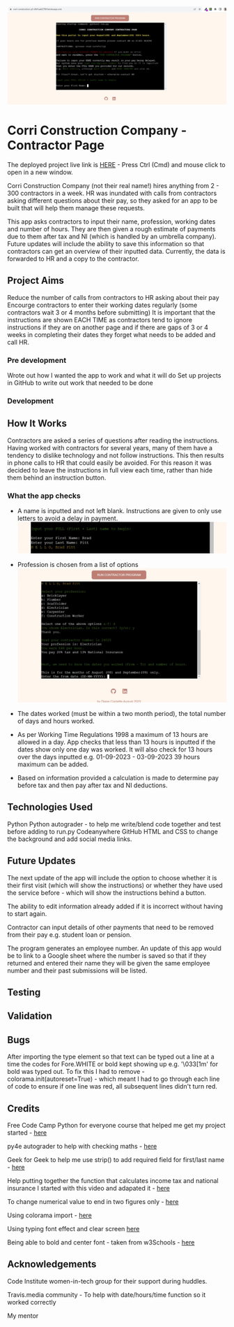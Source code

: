 ![CCCCP header](/assets/images/ccccp-rm-header.webp)
# Corri Construction Company - Contractor Page

The deployed project live link is [HERE](https://corri-construction-p3-e9d1aa627f6f.herokuapp.com/) - Press Ctrl (Cmd) and mouse click to open in a new window.

Corri Construction Company (not their real name!) hires anything from 2 - 300 contractors in a week. HR was inundated with calls from contractors asking different questions about their pay, so they asked for an app to be built that will help them manage these requests. 

This app asks contractors to input their name, profession, working dates and number of hours. They are then given a rough estimate of payments due to them after tax and NI (which is handled by an umbrella company). Future updates will include the ability to save this information so that contractors can get an overview of their inputted data. Currently, the data is forwarded to HR and a copy to the contractor.

## Project Aims

Reduce the number of calls from contractors to HR asking about their pay
Encourge contractors to enter their working dates regularly (some contractors wait 3 or 4 months before submitting)
It is important that the instructions are shown EACH TIME as contractors tend to ignore instructions if they are on another page and if there are gaps of 3 or 4 weeks in completing their dates they forget what needs to be added and call HR.

### Pre development
Wrote out how I wanted the app to work and what it will do
Set up projects in GitHub to write out work that needed to be done

### Development




## How It Works

Contractors are asked a series of questions after reading the instructions. Having worked with contractors for several years, many of them have a tendency to dislike technology and not follow instructions. This then results in phone calls to HR that could easily be avoided. For this reason it was decided to leave the instructions in full view each time, rather than hide them behind an instruction button.

### What the app checks


- A name is inputted and not left blank. Instructions are given to only use letters to avoid a delay in payment.
![CCCCP name](/assets/images/ccccp-rm-namecheck.webp)


- Profession is chosen from a list of options
![CCCCP name](/assets/images/ccccp-rm-profession.webp)

- The dates worked (must be within a two month period), the total number of days and hours worked.

- As per Working Time Regulations 1998 a maximum of 13 hours are allowed in a day. App checks that less than 13 hours is inputted if the dates show only one day was worked. It will also check for 13 hours over the days inputted e.g. 01-09-2023 - 03-09-2023 39 hours maximum can be added.

- Based on information provided a calculation is made to determine pay before tax and then pay after tax and NI deductions.

## Technologies Used

Python
Python autograder - to help me write/blend code together and test before adding to run.py
Codeanywhere
GitHub
HTML and CSS to change the background and add social media links.

## Future Updates

The next update of the app will include the option to choose whether it is their first visit (which will show the instructions) or whether they have used the service before - which will show the instructions behind a button.

The ability to edit information already added if it is incorrect without having to start again.

Contractor can input details of other payments that need to be removed from their pay e.g. student loan or pension.

The program generates an employee number. An update of this app would be to link to a Google sheet where the number is saved so that if they returned and entered their name they will be given the same employee number and their past submissions will be listed.

## Testing

## Validation

## Bugs

After importing the type element so that text can be typed out a line at a time the codes for Fore.WHITE or bold kept showing up e.g. '\033[1m' for bold was typed out. To fix this I had to remove - colorama.init(autoreset=True) - which  meant I had to go through each line of code to ensure if one line was red, all subsequent lines didn't turn red. 

## Credits

Free Code Camp Python for everyone course that helped me get my project started - [here](https://www.youtube.com/watch?v=wgkC8SxraAQ)

py4e autograder to help with checking maths - [here](https://www.py4e.com/tsugi/store/test/pythonauto )

Geek for Geek to help me use strip() to add required field for first/last name - [here](https://www.geeksforgeeks.org/python-program-to-check-if-string-is-empty-or-not/)


Help putting together the function that calculates income tax and national insurance I started with this video and adapated it - [here](https://www.youtube.com/watch?v=b4lok6-_GGg )

To change numerical value to end in two figures only - [here](https://tutorial.eyehunts.com/python/how-to-display-2-decimal-places-in-python-example-code/)

Using colorama import - [here](https://www.youtube.com/watch?v=u51Zjlnui4Y )

Using typing font effect and clear screen [here](https://www.101computing.net/python-typing-text-effect/)

Being able to bold and center font - taken from w3Schools - [here](https://www.w3schools.com/python/ref_string_center.asp)


## Acknowledgements

Code Institute women-in-tech group for their support during huddles.

Travis.media community - To help with date/hours/time function so it worked correctly

My mentor
